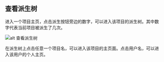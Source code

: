 ## 查看派生树

进入一个项目主页，点击派生按钮旁边的数字，可以进入该项目的派生树。其中数字代表当前项目被派生了几次。

![alt 查看派生树](/CSDN_Code/code_support/blob/master/images/FAQ_3_2_2.jpg "查看派生树")

在派生树上点击任意一个项目名，可以进入该项目的主页面。点击用户名，可以进入该用户的个人主页。